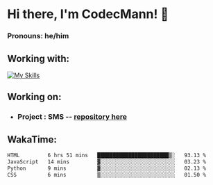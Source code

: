 # Hi there, I'm CodecMann! 👋

### Pronouns: he/him


## Working with:
[![My Skills](https://skillicons.dev/icons?i=kotlin,nodejs,django,python,bots&theme=dark)](https://skillicons.dev)


## Working on:
- ### Project : SMS -- [repository here](https://github.com/NikeStyleProject/project-sms)

## WakaTime:

<!--START_SECTION:waka-->

```txt
HTML         6 hrs 51 mins   ███████████████████████▒░   93.13 %
JavaScript   14 mins         ▓░░░░░░░░░░░░░░░░░░░░░░░░   03.23 %
Python       9 mins          ▓░░░░░░░░░░░░░░░░░░░░░░░░   02.13 %
CSS          6 mins          ▒░░░░░░░░░░░░░░░░░░░░░░░░   01.50 %
```

<!--END_SECTION:waka-->

